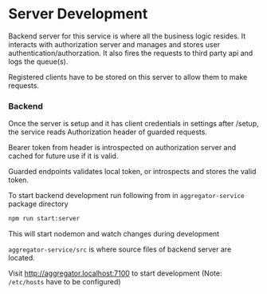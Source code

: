 # Server Development

Backend server for this service is where all the business logic resides. It interacts with authorization server and manages and stores user authentication/authorzation. It also fires the requests to third party api and logs the queue(s).

Registered clients have to be stored on this server to allow them to make requests.

### Backend

Once the server is setup and it has client credentials in settings after /setup, the service reads Authorization header of guarded requests.

Bearer token from header is introspected on authorization server and cached for future use if it is valid.

Guarded endpoints validates local token, or introspects and stores the valid token.

To start backend development run following from in `aggregator-service` package directory

```sh
npm run start:server
```

This will start nodemon and watch changes during development

`aggregator-service/src` is where source files of backend server are located.

Visit http://aggregator.localhost:7100 to start development (Note: `/etc/hosts` have to be configured)
